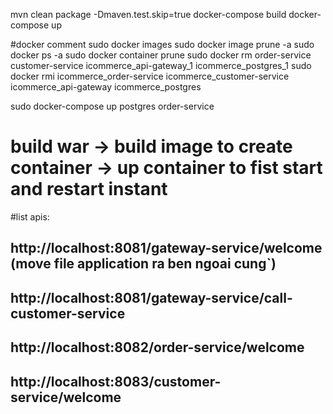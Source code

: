 mvn clean package -Dmaven.test.skip=true
docker-compose build
docker-compose up

#docker comment
sudo docker images
sudo docker image prune -a
sudo docker ps -a
sudo docker container prune
sudo docker rm order-service customer-service icommerce_api-gateway_1 icommerce_postgres_1
sudo docker rmi icommerce_order-service icommerce_customer-service icommerce_api-gateway icommerce_postgres


sudo docker-compose up postgres order-service

# build war -> build image to create container -> up container to fist start and restart instant

#list apis: 
## http://localhost:8081/gateway-service/welcome (move file application ra ben ngoai cung`)
## http://localhost:8081/gateway-service/call-customer-service

## http://localhost:8082/order-service/welcome
## http://localhost:8083/customer-service/welcome 
